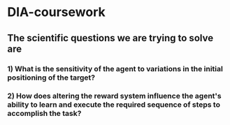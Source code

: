 # DIA-coursework


## The scientific questions we are trying to solve are 

### 1) What is the sensitivity of the agent to variations in the initial positioning of the target?

### 2) How does altering the reward system influence the agent's ability to learn and execute the required sequence of steps to accomplish the task?



